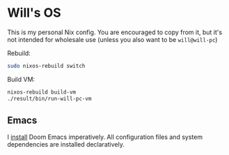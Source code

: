 # Will's OS

This is my personal Nix config. You are encouraged to copy from it, but it's not intended for wholesale use (unless you also want to be `will@will-pc`)

Rebuild:

```sh
sudo nixos-rebuild switch
```

Build VM:

```sh
nixos-rebuild build-vm
./result/bin/run-will-pc-vm
```

## Emacs

I [install](https://github.com/doomemacs/doomemacs#install) Doom Emacs imperatively. All configuration files and system dependencies are installed declaratively.
